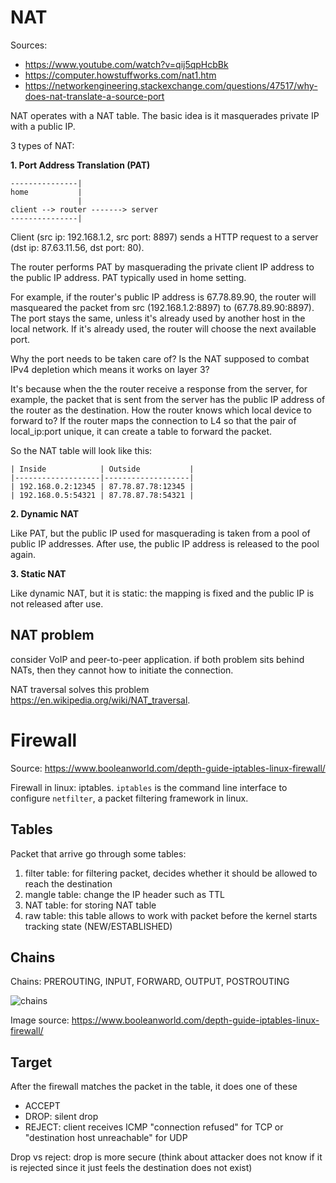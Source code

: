 # NAT

Sources: 

- https://www.youtube.com/watch?v=qij5qpHcbBk
- https://computer.howstuffworks.com/nat1.htm
- https://networkengineering.stackexchange.com/questions/47517/why-does-nat-translate-a-source-port

NAT operates with a NAT table. The basic idea is it masquerades private IP with a public IP.

3 types of NAT:

**1. Port Address Translation (PAT)**

```
---------------|
home           |
               |
client --> router -------> server
---------------|
```

Client (src ip: 192.168.1.2, src port: 8897) sends a HTTP request to a server (dst ip: 87.63.11.56, dst port: 80).

The router performs PAT by masquerading the private client IP address to the public IP address. PAT typically used in home setting.

For example, if the router's public IP address is 67.78.89.90, the router will masqueared the packet from src (192.168.1.2:8897) to (67.78.89.90:8897). The port stays the same, unless it's already used by another host in the local network. If it's already used, the router will choose the next available port.

Why the port needs to be taken care of? Is the NAT supposed to combat IPv4 depletion which means it works on layer 3?

It's because when the the router receive a response from the server, for example, the packet that is sent from the server has the public IP address of the router as the destination. How the router knows which local device to forward to? If the router maps the connection to L4 so that the pair of local_ip:port unique, it can create a table to forward the packet.

So the NAT table will look like this:

```
| Inside            | Outside           |
|-------------------|-------------------|
| 192.168.0.2:12345 | 87.78.87.78:12345 |
| 192.168.0.5:54321 | 87.78.87.78:54321 |
```

**2. Dynamic NAT**

Like PAT, but the public IP used for masquerading is taken from a pool of public IP addresses. After use, the public IP address is released to the pool again.

**3. Static NAT**

Like dynamic NAT, but it is static: the mapping is fixed and the public IP is not released after use.

## NAT problem

consider VoIP and peer-to-peer application. if both problem sits behind NATs, then they cannot how to initiate the connection.

NAT traversal solves this problem https://en.wikipedia.org/wiki/NAT_traversal.

# Firewall

Source: https://www.booleanworld.com/depth-guide-iptables-linux-firewall/

Firewall in linux: iptables. `iptables` is the command line interface to configure `netfilter`, a packet filtering framework in linux.

## Tables

Packet that arrive go through some tables:

1. filter table: for filtering packet, decides whether it should be allowed to reach the destination
2. mangle table: change the IP header such as TTL
3. NAT table: for storing NAT table
4. raw table: this table allows to work with packet before the kernel starts tracking state (NEW/ESTABLISHED)

## Chains

Chains: PREROUTING, INPUT, FORWARD, OUTPUT, POSTROUTING

![chains](https://www.booleanworld.com/wp-content/webp-express/webp-images/doc-root/wp-content/uploads/2017/06/Untitled-Diagram.png.webp)

Image source: https://www.booleanworld.com/depth-guide-iptables-linux-firewall/

## Target

After the firewall matches the packet in the table, it does one of these

- ACCEPT
- DROP: silent drop
- REJECT: client receives ICMP "connection refused" for TCP or "destination host unreachable" for UDP

Drop vs reject: drop is more secure (think about attacker does not know if it is rejected since it just feels the destination does not exist)

